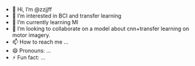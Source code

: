 - 👋 Hi, I’m @zzjjff
- 👀 I’m interested in BCI and transfer learning
- 🌱 I’m currently learning  MI
- 💞️ I’m looking to collaborate on a model about cnn+transfer learning on motor imagery.
- 📫 How to reach me ...
- 😄 Pronouns: ...
- ⚡ Fun fact: ...

<!---
zzjjff/zzjjff is a ✨ special ✨ repository because its `README.md` (this file) appears on your GitHub profile.
You can click the Preview link to take a look at your changes.
--->
